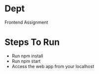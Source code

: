 # Dept
Frontend Assignment

# Steps To Run
- Run npm install
- Run npm start
- Access the web app from your localhost
